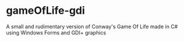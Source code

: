 # gameOfLife-gdi
 A small and rudimentary version of Conway's Game Of Life made in C# using Windows Forms and GDI+ graphics
